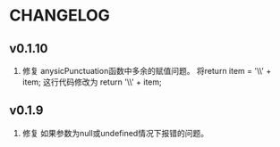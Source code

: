 # CHANGELOG

## v0.1.10

1. 修复 anysicPunctuation函数中多余的赋值问题。
将return item = '\\\\' + item; 这行代码修改为 return '\\\\' + item;

## v0.1.9

1. 修复 如果参数为null或undefined情况下报错的问题。
